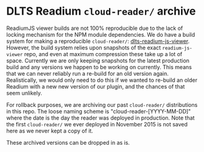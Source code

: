 DLTS Readium `cloud-reader/` archive
====================================

ReadiumJS viewer builds are not 100% reproducible due to the lack of locking
mechanism for the NPM module dependencies.  We do have a build system for making a
reproducible `cloud-reader/`: [dlts-readium-js-viewer](https://github.com/NYULibraries/dlts-readium-js-viewer).
However, the build system relies upon snapshots of the exact `readium-js-viewer` repo,
and even at maximum compression these take up a lot of space.  Currently we are
only keeping snapshots for the latest production build and any versions we
happen to be working on currently.  This means that we can never reliably run
a re-build for an old version again.  Realistically, we would only need
to do this if we wanted to re-build an older Readium with a new new version of
our plugin, and the chances of that seem unlikely.

For rollback purposes, we are archiving our past `cloud-reader/` distributions
in this repo.  The loose naming scheme is "cloud-reader-[YYYY-MM-DD]" where the
date is the day the reader was deployed in production.  Note that the first
`cloud-reader/` we ever deployed in November 2015 is not saved here as we
never kept a copy of it.

These archived versions can be dropped in as is.



